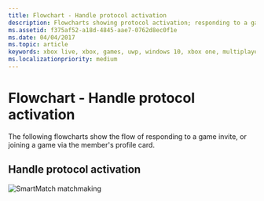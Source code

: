 ```yaml
---
title: Flowchart - Handle protocol activation
description: Flowcharts showing protocol activation; responding to a game invite, or joining a game via the member's profile card.
ms.assetid: f375af52-a18d-4845-aae7-0762d8ec0f1e
ms.date: 04/04/2017
ms.topic: article
keywords: xbox live, xbox, games, uwp, windows 10, xbox one, multiplayer manager, flowchart
ms.localizationpriority: medium
---
```


# Flowchart - Handle protocol activation

The following flowcharts show the flow of responding to a game invite, or joining a game via the member's profile card.


## Handle protocol activation

![SmartMatch matchmaking](../../../images/multiplayer/mpm-on-activation.png)
